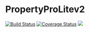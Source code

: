 # PropertyProLitev2

[![Build Status](https://travis-ci.org/sharonandisi/PropertyProLitev2.svg?branch=development)](https://travis-ci.org/sharonandisi/PropertyProLitev2) [![Coverage Status](https://coveralls.io/repos/github/sharonandisi/PropertyProLitev2/badge.svg?branch=development2)](https://coveralls.io/github/sharonandisi/PropertyProLitev2?branch=development2) <a href="https://codeclimate.com/github/sharonandisi/PropertyProLitev2/maintainability"><img src="https://api.codeclimate.com/v1/badges/78360861c52c55d3bf0a/maintainability" /></a>
